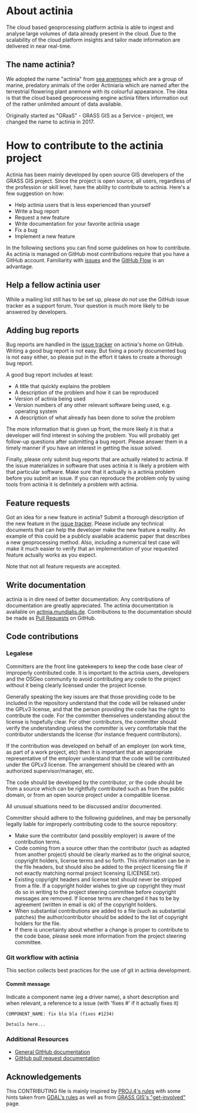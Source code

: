 # About actinia

The cloud based geoprocessing platform actinia is able to ingest and
analyse large volumes of data already present in the cloud. Due to the
scalability of the cloud platform insights and tailor made information
are delivered in near real-time.

## The name actinia?

We adopted the name "actinia" from [sea anemones](https://en.wikipedia.org/wiki/Sea_anemone)
which are a group of marine, predatory animals of the order Actiniaria which are named
after the terrestrial flowering plant anemone with its colourful
appearance. The idea is that the cloud based geoprocessing engine
actinia filters information out of the rather unlimited amount of data
available.

Originally started as "GRaaS" - GRASS GIS as a Service - project, we changed the
name to actinia in 2017.

# How to contribute to the actinia project

Actinia has been mainly developed by open source GIS developers of the GRASS GIS project.
Since the project is open source, all users, regardless of the profession or skill level,
have the ability to contribute to actinia. Here's a few suggestion on how:

* Help actinia users that is less experienced than yourself
* Write a bug report
* Request a new feature
* Write documentation for your favorite actinia usage
* Fix a bug
* Implement a new feature

In the following sections you can find some guidelines on how to contribute.
As actinia is managed on GitHub most contributions require that you have a GitHub
account. Familiarity with [issues](https://guides.github.com/features/issues/) and
the [GitHub Flow](https://guides.github.com/introduction/flow/) is an advantage.

## Help a fellow actinia user

While a mailing list still has to be set up, please *do not* use the GitHub issue tracker
as a support forum. Your question is much more likely to be answered by developers.

## Adding bug reports

Bug reports are handled in the [issue tracker](https://github.com/actinia-org/actinia-core/issues)
on actinia's home on GitHub. Writing a good bug report is not easy. But fixing a poorly
documented bug is not easy either, so please put in the effort it takes to create a
thorough bug report.

A good bug report includes at least:

* A title that quickly explains the problem
* A description of the problem and how it can be reproduced
* Version of actinia being used
* Version numbers of any other relevant software being used, e.g. operating system
* A description of what already has been done to solve the problem

The more information that is given up front, the more likely it is that a developer
will find interest in solving the problem. You will probably get follow-up questions
after submitting a bug report. Please answer them in a timely manner if you have an
interest in getting the issue solved.

Finally, please only submit bug reports that are actually related to actinia. If the
issue materializes in software that uses actinia it is likely a problem with that
particular software. Make sure that it actually is a actinia problem before you submit
an issue. If you can reproduce the problem only by using tools from actinia it is
definitely a problem with actinia.

## Feature requests

Got an idea for a new feature in actinia? Submit a thorough description of the new
feature in the [issue tracker](https://github.com/actinia-org/actinia-core/issues). Please
include any technical documents that can help the developer make the new feature a
reality. An example of this could be a publicly available academic paper that
describes a new geoprocessing method. Also, including a numerical test case will make it
much easier to verify that an implementation of your requested feature actually
works as you expect.

Note that not all feature requests are accepted.

## Write documentation

actinia is in dire need of better documentation. Any contributions of documentation
are greatly appreciated. The actinia documentation is available on
[actinia.mundialis.de](https://actinia.mundialis.de/).
Contributions to the documentation should be made as [Pull Requests](https://github.com/actinia-org/actinia-core/pulls)
on GitHub.

## Code contributions

### Legalese
Committers are the front line gatekeepers to keep the code base clear of improperly contributed code.
It is important to the actinia users, developers and the OSGeo community to avoid contributing any
code to the project without it being clearly licensed under the project license.

Generally speaking the key issues are that those providing code to be included in the repository
understand that the code will be released under the GPLv3 license, and that the person providing
the code has the right to contribute the code. For the committer themselves understanding about
the license is hopefully clear. For other contributors, the committer should verify the understanding
unless the committer is very comfortable that the contributor understands the license (for
instance frequent contributors).

If the contribution was developed on behalf of an employer (on work time, as part of a work project,
etc) then it is important that an appropriate representative of the employer understand that the
code will be contributed under the GPLv3 license. The arrangement should be cleared with an
authorized supervisor/manager, etc.

The code should be developed by the contributor, or the code should be from a source which can be
rightfully contributed such as from the public domain, or from an open source project under a
compatible license.

All unusual situations need to be discussed and/or documented.

Committer should adhere to the following guidelines, and may be personally legally liable for
improperly contributing code to the source repository:

* Make sure the contributor (and possibly employer) is aware of the contribution terms.
* Code coming from a source other than the contributor (such as adapted from another project)
  should be clearly marked as to the original source, copyright holders, license terms and so forth.
  This information can be in the file headers, but should also be added to the project licensing
  file if not exactly matching normal project licensing (LICENSE.txt).
* Existing copyright headers and license text should never be stripped from a file. If a copyright
  holder wishes to give up copyright they must do so in writing to the project steering committee
  before copyright messages are removed. If license terms are changed it has to be by agreement
  (written in email is ok) of the copyright holders.
* When substantial contributions are added to a file (such as substantial patches) the
  author/contributor should be added to the list of copyright holders for the file.
* If there is uncertainty about whether a change is proper to contribute to the code base, please
  seek more information from the project steering committee.

### Git workflow with actinia

This section collects best practices for the use of git in actinia development.

#### Commit message

Indicate a component name (eg a driver name), a short description and when
relevant, a reference to a issue (with 'fixes #' if it actually fixes it)

```
COMPONENT_NAME: fix bla bla (fixes #1234)

Details here...
```

### Additional Resources

* [General GitHub documentation](https://help.github.com/)
* [GitHub pull request documentation](https://help.github.com/articles/about-pull-requests/)

## Acknowledgements

This CONTRIBUTING file is mainly inspired by
[PROJ.4's rules](https://github.com/OSGeo/proj.4/blob/master/CONTRIBUTING.md) with some hints taken
from [GDAL's rules](https://github.com/OSGeo/gdal/blob/master/CONTRIBUTING.md) as well as
from [GRASS GIS's "get-involved"](https://grass.osgeo.org/get-involved/) page.
